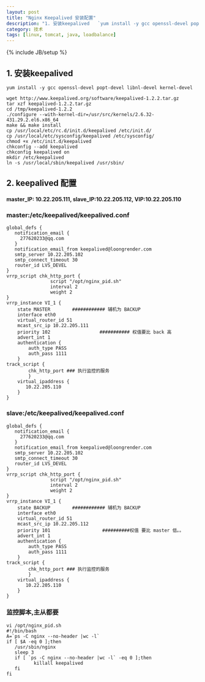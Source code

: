 ```yaml
---
layout: post
title: "Nginx Keepalived 安装配置"
description: "1. 安装keepalived   `yum install -y gcc openssl-devel popt-devel libnl-devel kernel-devel`    "
category: 技术
tags: [linux, tomcat, java, loadbalance]
---
```

{% include JB/setup %}

## 1. 安装keepalived

`yum install -y gcc openssl-devel popt-devel libnl-devel kernel-devel`      

    wget http://www.keepalived.org/software/keepalived-1.2.2.tar.gz
    tar xzf keepalived-1.2.2.tar.gz
    cd /tmp/keepalived-1.2.2
    ./configure --with-kernel-dir=/usr/src/kernels/2.6.32-431.29.2.el6.x86_64
    make && make install
    cp /usr/local/etc/rc.d/init.d/keepalived /etc/init.d/
    cp /usr/local/etc/sysconfig/keepalived /etc/sysconfig/
    chmod +x /etc/init.d/keepalived
    chkconfig --add keepalived
    chkconfig keepalived on
    mkdir /etc/keepalived 
    ln -s /usr/local/sbin/keepalived /usr/sbin/

## 2. keepalived 配置

#### **master_IP: 10.22.205.111, slave_IP:10.22.205.112, VIP:10.22.205.110**   

### **master:/etc/keepalived/keepalived.conf**    

    global_defs {
       notification_email {
         277620233@qq.com
       }
       notification_email_from keepalived@loongrender.com
       smtp_server 10.22.205.102
       smtp_connect_timeout 30
       router_id LVS_DEVEL
    }
    vrrp_script chk_http_port {
                    script "/opt/nginx_pid.sh"
                    interval 2
                    weight 2
    }
    vrrp_instance VI_1 {
        state MASTER        ############ 辅机为 BACKUP
        interface eth0
        virtual_router_id 51
        mcast_src_ip 10.22.205.111
        priority 102                  ########### 权值要比 back 高
        advert_int 1
        authentication {
            auth_type PASS
            auth_pass 1111
        }
    track_script {
            chk_http_port ### 执行监控的服务
            }
        virtual_ipaddress {
           10.22.205.110
        }
    }
		   
### **slave:/etc/keepalived/keepalived.conf**    

    global_defs {
       notification_email {
         277620233@qq.com
       }
       notification_email_from keepalived@loongrender.com
       smtp_server 10.22.205.102
       smtp_connect_timeout 30
       router_id LVS_DEVEL
    }
    vrrp_script chk_http_port {
                    script "/opt/nginx_pid.sh"
                    interval 2
                    weight 2
    }
    vrrp_instance VI_1 {
        state BACKUP        ############ 辅机为 BACKUP
        interface eth0
        virtual_router_id 51
        mcast_src_ip 10.22.205.112
        priority 101                   ##########权值 要比 master 低。。
        advert_int 1
        authentication {
            auth_type PASS
            auth_pass 1111
        }
    track_script {
            chk_http_port ### 执行监控的服务
            }
        virtual_ipaddress {
           10.22.205.110
        }
    }


### **监控脚本,主从都要**   

    vi /opt/nginx_pid.sh
    #!/bin/bash
    A=`ps -C nginx --no-header |wc -l`
    if [ $A -eq 0 ];then
       /usr/sbin/nginx
       sleep 3
       if [ `ps -C nginx --no-header |wc -l` -eq 0 ];then
              killall keepalived
       fi
    fi